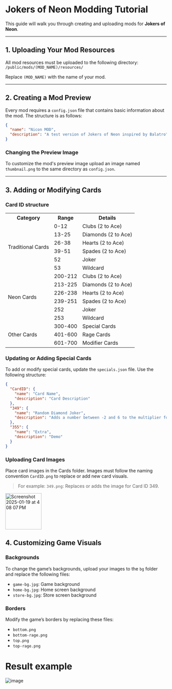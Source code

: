 # Jokers of Neon Modding Tutorial

This guide will walk you through creating and uploading mods for **Jokers of Neon**.

---

## 1. Uploading Your Mod Resources

All mod resources must be uploaded to the following directory:  
`/public/mods/(MOD_NAME)/resources/`

Replace `(MOD_NAME)` with the name of your mod.

---

## 2. Creating a Mod Preview

Every mod requires a `config.json` file that contains basic information about the mod. The structure is as follows:

```json
{
  "name": "Nicon MOD",
  "description": "A test version of Jokers of Neon inspired by Balatro"
}
```

### Changing the Preview Image

To customize the mod's preview image upload an image named `thumbnail.png` to the same directory as `config.json`.

---

## 3. Adding or Modifying Cards

### Card ID structure
<table>
  <tr>
    <th>Category</th>
    <th>Range</th>
    <th>Details</th>
  </tr>
  <tr>
    <td rowspan="6">Traditional Cards</td>
    <td>0-12</td>
    <td>Clubs (2 to Ace)</td>
  </tr>
  <tr>
    <td>13-25</td>
    <td>Diamonds (2 to Ace)</td>
  </tr>
  <tr>
    <td>26-38</td>
    <td>Hearts (2 to Ace)</td>
  </tr>
  <tr>
    <td>39-51</td>
    <td>Spades (2 to Ace)</td>
  </tr>
  <tr>
    <td>52</td>
    <td>Joker</td>
  </tr>
  <tr>
    <td>53</td>
    <td>Wildcard</td>
  </tr>
  <tr>
    <td rowspan="6">Neon Cards</td>
    <td>200-212</td>
    <td>Clubs (2 to Ace)</td>
  </tr>
  <tr>
    <td>213-225</td>
    <td>Diamonds (2 to Ace)</td>
  </tr>
  <tr>
    <td>226-238</td>
    <td>Hearts (2 to Ace)</td>
  </tr>
  <tr>
    <td>239-251</td>
    <td>Spades (2 to Ace)</td>
  </tr>
  <tr>
    <td>252</td>
    <td>Joker</td>
  </tr>
  <tr>
    <td>253</td>
    <td>Wildcard</td>
  </tr>
  <tr>
    <td rowspan="3">Other Cards</td>
    <td>300-400</td>
    <td>Special Cards</td>
  </tr>
  <tr>
    <td>401-600</td>
    <td>Rage Cards</td>
  </tr>
  <tr>
    <td>601-700</td>
    <td>Modifier Cards</td>
  </tr>
</table>




### Updating or Adding Special Cards

To add or modify special cards, update the `specials.json` file. Use the following structure:

```json
{
  "CardID": {
    "name": "Card Name",
    "description": "Card Description"
  },
  "349": {
    "name": "Random Diamond Joker",
    "description": "Adds a number between -2 and 6 to the multiplier for each Diamonds-suited card played."
  },
  "355": {
    "name": "Extra",
    "description": "Demo"
  }
}
```

### Uploading Card Images

Place card images in the Cards folder. Images must follow the naming convention `CardID.png` to replace or add new card visuals.

> For example:
`349.png`: Replaces or adds the image for Card ID 349.

<img width="113" alt="Screenshot 2025-01-19 at 4 08 07 PM" src="https://github.com/user-attachments/assets/4e8cc1de-c9c2-4313-8d7e-2d7927e89862" />


## 4. Customizing Game Visuals

### Backgrounds

To change the game’s backgrounds, upload your images to the `bg` folder and replace the following files:

- `game-bg.jpg`: Game background
- `home-bg.jpg`: Home screen background
- `store-bg.jpg`: Store screen background

### Borders

Modify the game’s borders by replacing these files:

- `bottom.png`
- `bottom-rage.png`
- `top.png`
- `top-rage.png`

# Result example
![image](https://github.com/user-attachments/assets/387dc72c-974d-4cc3-b230-45f62db79a66)

